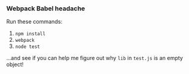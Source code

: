 ### Webpack Babel headache

Run these commands:

1.    `npm install`
2.    `webpack`
3.    `node test`

...and see if you can help me figure out why `lib` in `test.js` is an empty object!